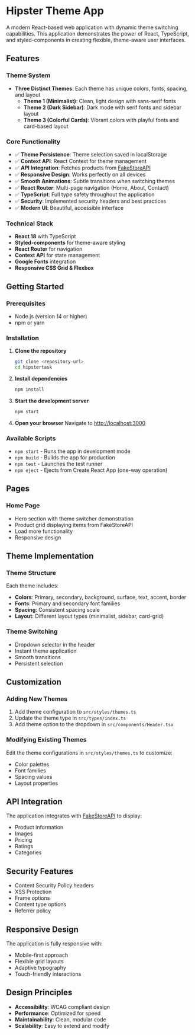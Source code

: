 # Hipster Theme App

A modern React-based web application with dynamic theme switching capabilities. This application demonstrates the power of React, TypeScript, and styled-components in creating flexible, theme-aware user interfaces.

##  Features

### Theme System
- **Three Distinct Themes**: Each theme has unique colors, fonts, spacing, and layout
  - **Theme 1 (Minimalist)**: Clean, light design with sans-serif fonts
  - **Theme 2 (Dark Sidebar)**: Dark mode with serif fonts and sidebar layout
  - **Theme 3 (Colorful Cards)**: Vibrant colors with playful fonts and card-based layout

### Core Functionality
- ✅ **Theme Persistence**: Theme selection saved in localStorage
- ✅ **Context API**: React Context for theme management
- ✅ **API Integration**: Fetches products from [FakeStoreAPI](https://fakestoreapi.com/products)
- ✅ **Responsive Design**: Works perfectly on all devices
- ✅ **Smooth Animations**: Subtle transitions when switching themes
- ✅ **React Router**: Multi-page navigation (Home, About, Contact)
- ✅ **TypeScript**: Full type safety throughout the application
- ✅ **Security**: Implemented security headers and best practices
- ✅ **Modern UI**: Beautiful, accessible interface

### Technical Stack
- **React 18** with TypeScript
- **Styled-components** for theme-aware styling
- **React Router** for navigation
- **Context API** for state management
- **Google Fonts** integration
- **Responsive CSS Grid & Flexbox**

##  Getting Started

### Prerequisites
- Node.js (version 14 or higher)
- npm or yarn

### Installation

1. **Clone the repository**
   ```bash
   git clone <repository-url>
   cd hipstertask
   ```

2. **Install dependencies**
   ```bash
   npm install
   ```

3. **Start the development server**
   ```bash
   npm start
   ```

4. **Open your browser**
   Navigate to [http://localhost:3000](http://localhost:3000)

### Available Scripts

- `npm start` - Runs the app in development mode
- `npm build` - Builds the app for production
- `npm test` - Launches the test runner
- `npm eject` - Ejects from Create React App (one-way operation)

##  Pages

### Home Page
- Hero section with theme switcher demonstration
- Product grid displaying items from FakeStoreAPI
- Load more functionality
- Responsive design

##  Theme Implementation

### Theme Structure
Each theme includes:
- **Colors**: Primary, secondary, background, surface, text, accent, border
- **Fonts**: Primary and secondary font families
- **Spacing**: Consistent spacing scale
- **Layout**: Different layout types (minimalist, sidebar, card-grid)

### Theme Switching
- Dropdown selector in the header
- Instant theme application
- Smooth transitions
- Persistent selection

##  Customization

### Adding New Themes
1. Add theme configuration to `src/styles/themes.ts`
2. Update the theme type in `src/types/index.ts`
3. Add theme option to the dropdown in `src/components/Header.tsx`

### Modifying Existing Themes
Edit the theme configurations in `src/styles/themes.ts` to customize:
- Color palettes
- Font families
- Spacing values
- Layout properties

##  API Integration

The application integrates with [FakeStoreAPI](https://fakestoreapi.com/products) to display:
- Product information
- Images
- Pricing
- Ratings
- Categories

##  Security Features

- Content Security Policy headers
- XSS Protection
- Frame options
- Content type options
- Referrer policy

##  Responsive Design

The application is fully responsive with:
- Mobile-first approach
- Flexible grid layouts
- Adaptive typography
- Touch-friendly interactions

##  Design Principles

- **Accessibility**: WCAG compliant design
- **Performance**: Optimized for speed
- **Maintainability**: Clean, modular code
- **Scalability**: Easy to extend and modify
